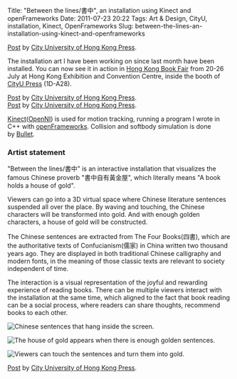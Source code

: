 Title: "Between the lines/書中", an installation using Kinect and openFrameworks
Date: 2011-07-23 20:22
Tags: Art &amp; Design, CityU, installation, Kinect, OpenFrameworks
Slug: between-the-lines-an-installation-using-kinect-and-openframeworks

<div id="fb-root"></div> <script>(function(d, s, id) { var js, fjs = d.getElementsByTagName(s)[0]; if (d.getElementById(id)) return; js = d.createElement(s); js.id = id; js.src = "//connect.facebook.net/en_US/all.js#xfbml=1"; fjs.parentNode.insertBefore(js, fjs); }(document, 'script', 'facebook-jssdk'));</script>
<div class="fb-post" data-href="https://www.facebook.com/cityupress/photos/a.10150280671799489.346130.96844704488/10150280671979489/?type=1" data-width="466"><div class="fb-xfbml-parse-ignore"><a href="https://www.facebook.com/cityupress/photos/a.10150280671799489.346130.96844704488/10150280671979489/?type=1">Post</a> by <a href="https://www.facebook.com/cityupress">City University of Hong Kong Press</a>.</div></div>

The installation art I have been working on since last month have been
installed. You can now see it in action in [Hong Kong Book Fair][] from
20-26 July at Hong Kong Exhibition and Convention Centre, inside the
booth of [CityU Press][] (1D-A28).

<div id="fb-root"></div> <script>(function(d, s, id) { var js, fjs = d.getElementsByTagName(s)[0]; if (d.getElementById(id)) return; js = d.createElement(s); js.id = id; js.src = "//connect.facebook.net/en_US/all.js#xfbml=1"; fjs.parentNode.insertBefore(js, fjs); }(document, 'script', 'facebook-jssdk'));</script>
<div class="fb-post" data-href="https://www.facebook.com/cityupress/photos/a.10150280671799489.346130.96844704488/10150280672364489/?type=1" data-width="466"><div class="fb-xfbml-parse-ignore"><a href="https://www.facebook.com/cityupress/photos/a.10150280671799489.346130.96844704488/10150280672364489/?type=1">Post</a> by <a href="https://www.facebook.com/cityupress">City University of Hong Kong Press</a>.</div></div>

<div id="fb-root"></div> <script>(function(d, s, id) { var js, fjs = d.getElementsByTagName(s)[0]; if (d.getElementById(id)) return; js = d.createElement(s); js.id = id; js.src = "//connect.facebook.net/en_US/all.js#xfbml=1"; fjs.parentNode.insertBefore(js, fjs); }(document, 'script', 'facebook-jssdk'));</script>
<div class="fb-post" data-href="https://www.facebook.com/cityupress/photos/a.10150280671799489.346130.96844704488/10150280672209489/?type=1" data-width="466"><div class="fb-xfbml-parse-ignore"><a href="https://www.facebook.com/cityupress/photos/a.10150280671799489.346130.96844704488/10150280672209489/?type=1">Post</a> by <a href="https://www.facebook.com/cityupress">City University of Hong Kong Press</a>.</div></div>

[Kinect][]([OpenNI][]) is used for motion tracking, running a program I
wrote in C++ with [openFrameworks][]. Collision and softbody simulation
is done by [Bullet][].

### Artist statement

"Between the lines/書中" is an interactive installation that visualizes
the famous Chinese proverb "書中自有黃金屋", which literally means "A
book holds a house of gold".

Viewers can go into a 3D virtual space where Chinese literature
sentences suspended all over the place. By waving and touching, the
Chinese characters will be transformed into gold. And with enough golden
characters, a house of gold will be constructed.

The Chinese sentences are extracted from The Four Books(四書), which are
the authoritative texts of Confucianism(儒家) in China written two
thousand years ago. They are displayed in both traditional Chinese
calligraphy and modern fonts, in the meaning of those classic texts are
relevant to society independent of time.

The interaction is a visual representation of the joyful and rewarding
experience of reading books. There can be multiple viewers interact with
the installation at the same time, which aligned to the fact that book
reading can be a social process, where readers can share thoughts,
recommend books to each other.

![Chinese sentences that hang inside the
screen.](/files/2011/IMG_0419.jpg)

![The house of gold appears when there is enough golden
sentences.](/files/2011/IMG_0418.jpg)

![Viewers can touch the sentences and turn them into
gold.](/files/2011/IMG_0431.jpg)

<div id="fb-root"></div> <script>(function(d, s, id) { var js, fjs = d.getElementsByTagName(s)[0]; if (d.getElementById(id)) return; js = d.createElement(s); js.id = id; js.src = "//connect.facebook.net/en_US/all.js#xfbml=1"; fjs.parentNode.insertBefore(js, fjs); }(document, 'script', 'facebook-jssdk'));</script>
<div class="fb-post" data-href="https://www.facebook.com/photo.php?v=255107494499599" data-width="466"><div class="fb-xfbml-parse-ignore"><a href="https://www.facebook.com/photo.php?v=255107494499599">Post</a> by <a href="https://www.facebook.com/cityupress">City University of Hong Kong Press</a>.</div></div>

  [Hong Kong Book Fair]: http://hkbookfair.hktdc.com/
  [CityU Press]: http://www.cityupress.edu.hk/
  [Kinect]: http://en.wikipedia.org/wiki/Kinect
  [OpenNI]: http://www.openni.org/
  [openFrameworks]: http://www.openframeworks.cc/
  [Bullet]: http://www.bulletphysics.com/
